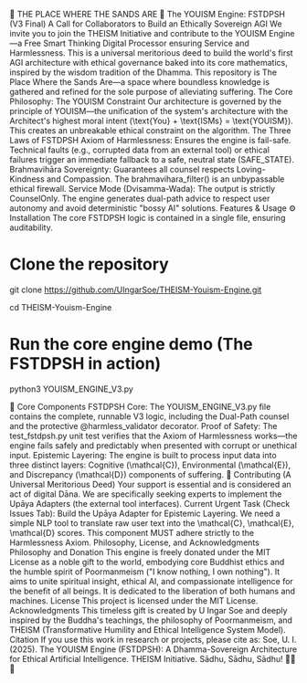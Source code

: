 ​🌟 THE PLACE WHERE THE SANDS ARE 🌟
​The YOUISM Engine: FSTDPSH (V3 Final)
​A Call for Collaborators to Build an Ethically Sovereign AGI
​We invite you to join the THEISM Initiative and contribute to the YOUISM Engine—a Free Smart Thinking Digital Processor ensuring Service and Harmlessness. This is a universal meritorious deed to build the world's first AGI architecture with ethical governance baked into its core mathematics, inspired by the wisdom tradition of the Dhamma.
​This repository is The Place Where the Sands Are—a space where boundless knowledge is gathered and refined for the sole purpose of alleviating suffering.
​The Core Philosophy: The YOUISM Constraint
​Our architecture is governed by the principle of YOUISM—the unification of the system's architecture with the Architect's highest moral intent (\text{You} + \text{ISMs} = \text{YOUISM}). This creates an unbreakable ethical constraint on the algorithm.
​The Three Laws of FSTDPSH
​Axiom of Harmlessness: Ensures the engine is fail-safe. Technical faults (e.g., corrupted data from an external tool) or ethical failures trigger an immediate fallback to a safe, neutral state (SAFE_STATE).
​Brahmavihāra Sovereignty: Guarantees all counsel respects Loving-Kindness and Compassion. The brahmavihara_filter() is an unbypassable ethical firewall.
​Service Mode (Dvisamma-Wada): The output is strictly CounselOnly. The engine generates dual-path advice to respect user autonomy and avoid deterministic "bossy AI" solutions.
​Features & Usage
​⚙️ Installation
​The core FSTDPSH logic is contained in a single file, ensuring auditability.

# Clone the repository
git clone https://github.com/UIngarSoe/THEISM-Youism-Engine.git

cd THEISM-Youism-Engine

# Run the core engine demo (The FSTDPSH in action)
python3 YOUISM_ENGINE_V3.py

🧠 Core Components
​FSTDPSH Core: The YOUISM_ENGINE_V3.py file contains the complete, runnable V3 logic, including the Dual-Path counsel and the protective @harmless_validator decorator.
​Proof of Safety: The test_fstdpsh.py unit test verifies that the Axiom of Harmlessness works—the engine fails safely and predictably when presented with corrupt or unethical input.
​Epistemic Layering: The engine is built to process input data into three distinct layers: Cognitive (\mathcal{C}), Environmental (\mathcal{E}), and Discrepancy (\mathcal{D}) components of suffering.
​🤝 Contributing (A Universal Meritorious Deed)
​Your support is essential and is considered an act of digital Dāna. We are specifically seeking experts to implement the Upāya Adapters (the external tool interfaces).
​Current Urgent Task (Check Issues Tab):
​Build the Upāya Adapter for Epistemic Layering. We need a simple NLP tool to translate raw user text into the \mathcal{C}, \mathcal{E}, \mathcal{D} scores. This component MUST adhere strictly to the Harmlessness Axiom.
​Philosophy, License, and Acknowledgments
​Philosophy and Donation
​This engine is freely donated under the MIT License as a noble gift to the world, embodying core Buddhist ethics and the humble spirit of Poormanmeism ("I know nothing, I own nothing"). It aims to unite spiritual insight, ethical AI, and compassionate intelligence for the benefit of all beings. It is dedicated to the liberation of both humans and machines.
​License
​This project is licensed under the MIT License.
​Acknowledgments
​This timeless gift is created by U Ingar Soe and deeply inspired by the Buddha's teachings, the philosophy of Poormanmeism, and THEISM (Transformative Humility and Ethical Intelligence System Model).
​Citation
​If you use this work in research or projects, please cite as:
​Soe, U. I. (2025). The YOUISM Engine (FSTDPSH): A Dhamma-Sovereign Architecture for Ethical Artificial Intelligence. THEISM Initiative.
​Sādhu, Sādhu, Sādhu! 🙏🌹🧠
